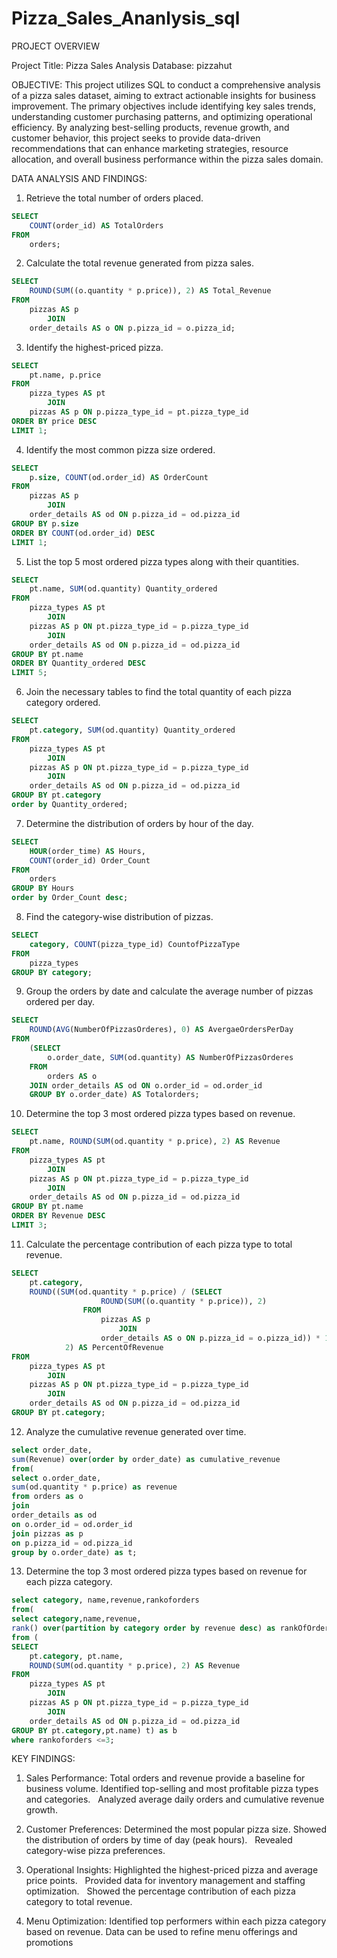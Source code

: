 # Pizza_Sales_Ananlysis_sql

PROJECT OVERVIEW

Project Title: Pizza Sales Analysis
Database: pizzahut

OBJECTIVE: 
This project utilizes SQL to conduct a comprehensive analysis of a pizza sales dataset, aiming to extract actionable insights for business improvement. The primary objectives include identifying key sales trends, understanding customer purchasing patterns, and optimizing operational efficiency. By analyzing best-selling products, revenue growth, and customer behavior, this project seeks to provide data-driven recommendations that can enhance marketing strategies, resource allocation, and overall business performance within the pizza sales domain.


DATA ANALYSIS AND FINDINGS:

1. Retrieve the total number of orders placed.
```sql
SELECT 
    COUNT(order_id) AS TotalOrders
FROM
    orders;
```

2. Calculate the total revenue generated from pizza sales.
```sql
SELECT 
    ROUND(SUM((o.quantity * p.price)), 2) AS Total_Revenue
FROM
    pizzas AS p
        JOIN
    order_details AS o ON p.pizza_id = o.pizza_id;
```

3. Identify the highest-priced pizza.
```sql
SELECT 
    pt.name, p.price
FROM
    pizza_types AS pt
        JOIN
    pizzas AS p ON p.pizza_type_id = pt.pizza_type_id
ORDER BY price DESC
LIMIT 1;
```

4. Identify the most common pizza size ordered.
```sql
SELECT 
    p.size, COUNT(od.order_id) AS OrderCount
FROM
    pizzas AS p
        JOIN
    order_details AS od ON p.pizza_id = od.pizza_id
GROUP BY p.size
ORDER BY COUNT(od.order_id) DESC
LIMIT 1;
```

5. List the top 5 most ordered pizza types along with their quantities.
```sql
SELECT 
    pt.name, SUM(od.quantity) Quantity_ordered
FROM
    pizza_types AS pt
        JOIN
    pizzas AS p ON pt.pizza_type_id = p.pizza_type_id
        JOIN
    order_details AS od ON p.pizza_id = od.pizza_id
GROUP BY pt.name
ORDER BY Quantity_ordered DESC
LIMIT 5;
```

6. Join the necessary tables to find the total quantity of each pizza category ordered.
```sql
SELECT 
    pt.category, SUM(od.quantity) Quantity_ordered
FROM
    pizza_types AS pt
        JOIN
    pizzas AS p ON pt.pizza_type_id = p.pizza_type_id
        JOIN
    order_details AS od ON p.pizza_id = od.pizza_id
GROUP BY pt.category
order by Quantity_ordered;
```

7. Determine the distribution of orders by hour of the day.
```sql
SELECT 
    HOUR(order_time) AS Hours,
    COUNT(order_id) Order_Count
FROM
    orders
GROUP BY Hours
order by Order_Count desc;
```

8. Find the category-wise distribution of pizzas.
```sql
SELECT 
    category, COUNT(pizza_type_id) CountofPizzaType
FROM
    pizza_types
GROUP BY category;
```

9. Group the orders by date and calculate the average number of pizzas ordered per day.
```sql
SELECT 
    ROUND(AVG(NumberOfPizzasOrderes), 0) AS AvergaeOrdersPerDay
FROM
    (SELECT 
        o.order_date, SUM(od.quantity) AS NumberOfPizzasOrderes
    FROM
        orders AS o
    JOIN order_details AS od ON o.order_id = od.order_id
    GROUP BY o.order_date) AS Totalorders;
```

10. Determine the top 3 most ordered pizza types based on revenue.
```sql
SELECT 
    pt.name, ROUND(SUM(od.quantity * p.price), 2) AS Revenue
FROM
    pizza_types AS pt
        JOIN
    pizzas AS p ON pt.pizza_type_id = p.pizza_type_id
        JOIN
    order_details AS od ON p.pizza_id = od.pizza_id
GROUP BY pt.name
ORDER BY Revenue DESC
LIMIT 3;
```

11. Calculate the percentage contribution of each pizza type to total revenue.
```sql
SELECT 
    pt.category,
    ROUND((SUM(od.quantity * p.price) / (SELECT 
                    ROUND(SUM((o.quantity * p.price)), 2)
                FROM
                    pizzas AS p
                        JOIN
                    order_details AS o ON p.pizza_id = o.pizza_id)) * 100,
            2) AS PercentOfRevenue
FROM
    pizza_types AS pt
        JOIN
    pizzas AS p ON pt.pizza_type_id = p.pizza_type_id
        JOIN
    order_details AS od ON p.pizza_id = od.pizza_id
GROUP BY pt.category;
```

12. Analyze the cumulative revenue generated over time.
```sql
select order_date,
sum(Revenue) over(order by order_date) as cumulative_revenue
from(
select o.order_date,
sum(od.quantity * p.price) as revenue
from orders as o
join
order_details as od 
on o.order_id = od.order_id
join pizzas as p
on p.pizza_id = od.pizza_id
group by o.order_date) as t;
```

13. Determine the top 3 most ordered pizza types based on revenue for each pizza category.
```sql
select category, name,revenue,rankoforders
from(
select category,name,revenue,
rank() over(partition by category order by revenue desc) as rankOfOrders
from (
SELECT 
    pt.category, pt.name,
    ROUND(SUM(od.quantity * p.price), 2) AS Revenue
FROM
    pizza_types AS pt
        JOIN
    pizzas AS p ON pt.pizza_type_id = p.pizza_type_id
        JOIN
    order_details AS od ON p.pizza_id = od.pizza_id
GROUP BY pt.category,pt.name) t) as b
where rankoforders <=3;
```


KEY FINDINGS:

1. Sales Performance:
Total orders and revenue provide a baseline for business volume.
Identified top-selling and most profitable pizza types and categories.   
Analyzed average daily orders and cumulative revenue growth.

2. Customer Preferences:
Determined the most popular pizza size.
Showed the distribution of orders by time of day (peak hours).   
Revealed category-wise pizza preferences.   

3. Operational Insights:
Highlighted the highest-priced pizza and average price points.   
Provided data for inventory management and staffing optimization.   
Showed the percentage contribution of each pizza category to total revenue.

4. Menu Optimization:
Identified top performers within each pizza category based on revenue.
Data can be used to refine menu offerings and promotions
